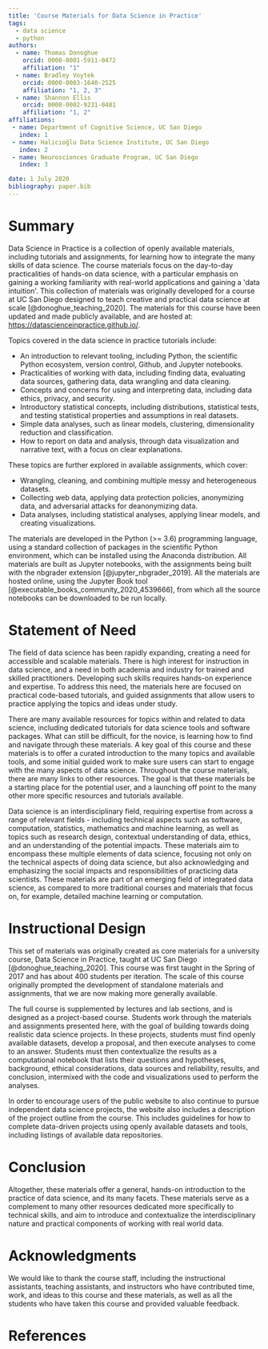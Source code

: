 ```yaml
---
title: 'Course Materials for Data Science in Practice'
tags:
  - data science
  - python
authors:
  - name: Thomas Donoghue
    orcid: 0000-0001-5911-0472
    affiliation: "1"
  - name: Bradley Voytek
    orcid: 0000-0003-1640-2525
    affiliation: "1, 2, 3"
  - name: Shannon Ellis
    orcid: 0000-0002-9231-0481
    affiliation: "1, 2"
affiliations:
 - name: Department of Cognitive Science, UC San Diego
   index: 1
 - name: Halıcıoğlu Data Science Institute, UC San Diego
   index: 2
 - name: Neurosciences Graduate Program, UC San Diego
   index: 3

date: 1 July 2020
bibliography: paper.bib
---
```


# Summary

Data Science in Practice is a collection of openly available materials, including tutorials and assignments, for learning how to integrate the many skills of data science. The course materials focus on the day-to-day practicalities of hands-on data science, with a particular emphasis on gaining a working familiarity with real-world applications and gaining a 'data intuition'. This collection of materials was originally developed for a course at UC San Diego designed to teach creative and practical data science at scale [@donoghue_teaching_2020]. The materials for this course have been updated and made publicly available, and are hosted at: https://datascienceinpractice.github.io/.

Topics covered in the data science in practice tutorials include:

* An introduction to relevant tooling, including Python, the scientific Python ecosystem, version control, Github, and Jupyter notebooks.
* Practicalities of working with data, including finding data, evaluating data sources, gathering data, data wrangling and data cleaning.
* Concepts and concerns for using and interpreting data, including data ethics, privacy, and security.
* Introductory statistical concepts, including distributions, statistical tests, and testing statistical properties and assumptions in real datasets.
* Simple data analyses, such as linear models, clustering, dimensionality reduction and classification.
* How to report on data and analysis, through data visualization and narrative text, with a focus on clear explanations.

These topics are further explored in available assignments, which cover:

* Wrangling, cleaning, and combining multiple messy and heterogeneous datasets.
* Collecting web data, applying data protection policies, anonymizing data, and adversarial attacks for deanonymizing data.
* Data analyses, including statistical analyses, applying linear models, and creating visualizations.

The materials are developed in the Python (>= 3.6) programming language, using a standard collection of packages in the scientific Python environment, which can be installed using the Anaconda distribution. All materials are built as Jupyter notebooks, with the assignments being built with the nbgrader extension [@jupyter_nbgrader_2019]. All the materials are hosted online, using the Jupyter Book tool [@executable_books_community_2020_4539666], from which all the source notebooks can be downloaded to be run locally.

# Statement of Need

The field of data science has been rapidly expanding, creating a need for accessible and scalable materials. There is high interest for instruction in data science, and a need in both academia and industry for trained and skilled practitioners. Developing such skills requires hands-on experience and expertise. To address this need, the materials here are focused on practical code-based tutorials, and guided assignments that allow users to practice applying the topics and ideas under study.

There are many available resources for topics within and related to data science, including dedicated tutorials for data science tools and software packages. What can still be difficult, for the novice, is learning how to find and navigate through these materials. A key goal of this course and these materials is to offer a curated introduction to the many topics and available tools, and some initial guided work to make sure users can start to engage with the many aspects of data science. Throughout the course materials, there are many links to other resources. The goal is that these materials be a starting place for the potential user, and a launching off point to the many other more specific resources and tutorials available.

Data science is an interdisciplinary field, requiring expertise from across a range of relevant fields - including technical aspects such as software, computation, statistics, mathematics and machine learning, as well as topics such as research design, contextual understanding of data, ethics, and an understanding of the potential impacts. These materials aim to encompass these multiple elements of data science, focusing not only on the technical aspects of doing data science, but also acknowledging and emphasizing the social impacts and responsibilities of practicing data scientists. These materials are part of an emerging field of integrated data science, as compared to more traditional courses and materials that focus on, for example, detailed machine learning or computation.

# Instructional Design

This set of materials was originally created as core materials for a university course, Data Science in Practice, taught at UC San Diego [@donoghue_teaching_2020]. This course was first taught in the Spring of 2017 and has about 400 students per iteration. The scale of this course originally prompted the development of standalone materials and assignments, that we are now making more generally available.

The full course is supplemented by lectures and lab sections, and is designed as a project-based course. Students work through the materials and assignments presented here, with the goal of building towards doing realistic data science projects. In these projects, students must find openly available datasets, develop a proposal, and then execute analyses to come to an answer. Students must then contextualize the results as a computational notebook that lists their questions and hypotheses, background, ethical considerations, data sources and reliability, results, and conclusion, intermixed with the code and visualizations used to perform the analyses.

In order to encourage users of the public website to also continue to pursue independent data science projects, the website also includes a description of the project outline from the course. This includes guidelines for how to complete data-driven projects using openly available datasets and tools, including listings of available data repositories.

# Conclusion

Altogether, these materials offer a general, hands-on introduction to the practice of data science, and its many facets. These materials serve as a complement to many other resources dedicated more specifically to technical skills, and aim to introduce and contextualize the interdisciplinary nature and practical components of working with real world data.

# Acknowledgments

We would like to thank the course staff, including the instructional assistants, teaching assistants, and instructors who have contributed time, work, and ideas to this course and these materials, as well as all the students who have taken this course and provided valuable feedback.

# References
